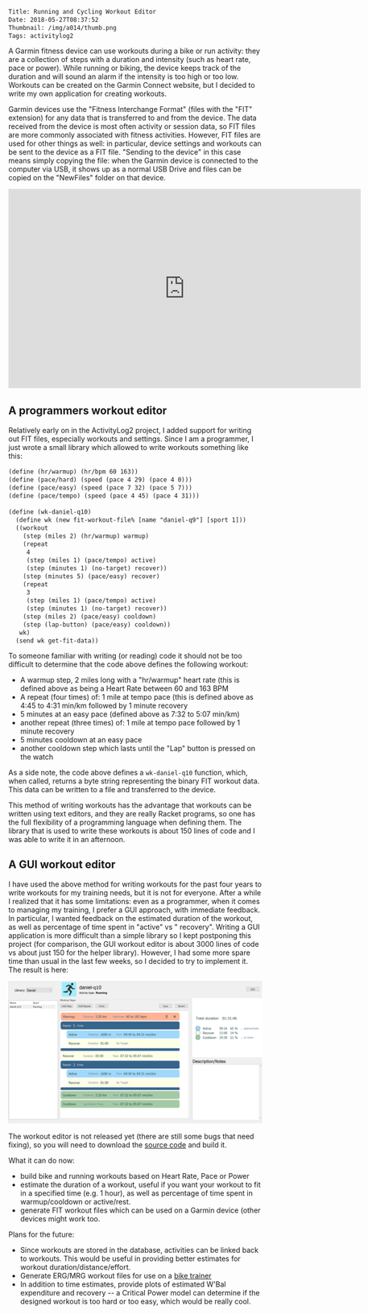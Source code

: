     Title: Running and Cycling Workout Editor
    Date: 2018-05-27T08:37:52
    Thumbnail: /img/a014/thumb.png
    Tags: activitylog2

A Garmin fitness device can use workouts during a bike or run activity: they
are a collection of steps with a duration and intensity (such as heart rate,
pace or power).  While running or biking, the device keeps track of the
duration and will sound an alarm if the intensity is too high or too low.
Workouts can be created on the Garmin Connect website, but I decided to write
my own application for creating workouts.

<!-- more -->

Garmin devices use the "Fitness Interchange Format" (files with the "FIT"
extension) for any data that is transferred to and from the device.  The data
received from the device is most often activity or session data, so FIT files
are more commonly associated with fitness activities.  However, FIT files are
used for other things as well: in particular, device settings and workouts can
be sent to the device as a FIT file.  "Sending to the device" in this case
means simply copying the file: when the Garmin device is connected to the
computer via USB, it shows up as a normal USB Drive and files can be copied on
the "NewFiles" folder on that device.

<div style="text-align:center">
<iframe width="700" height="396" src="https://www.youtube.com/embed/8kA0-ahHxGI" frameborder="0" gesture="media" allow="encrypted-media" allowfullscreen></iframe>
</div>

## A programmers workout editor

Relatively early on in the ActivityLog2 project, I added support for writing
out FIT files, especially workouts and settings.  Since I am a programmer, I
just wrote a small library which allowed to write workouts something like
this:

```racket
(define (hr/warmup) (hr/bpm 60 163))
(define (pace/hard) (speed (pace 4 29) (pace 4 0)))
(define (pace/easy) (speed (pace 7 32) (pace 5 7)))
(define (pace/tempo) (speed (pace 4 45) (pace 4 31)))

(define (wk-daniel-q10)
  (define wk (new fit-workout-file% [name "daniel-q9"] [sport 1]))
  ((workout
    (step (miles 2) (hr/warmup) warmup)
    (repeat
     4
     (step (miles 1) (pace/tempo) active)
     (step (minutes 1) (no-target) recover))
    (step (minutes 5) (pace/easy) recover)
    (repeat
     3
     (step (miles 1) (pace/tempo) active)
     (step (minutes 1) (no-target) recover))
    (step (miles 2) (pace/easy) cooldown)
    (step (lap-button) (pace/easy) cooldown))
   wk)
  (send wk get-fit-data))
```

To someone familiar with writing (or reading) code it should not be too
difficult to determine that the code above defines the following workout:

* A warmup step, 2 miles long with a "hr/warmup" heart rate (this is defined
  above as being a Heart Rate between 60 and 163 BPM
* A repeat (four times) of: 1 mile at tempo pace (this is defined above as
  4:45 to 4:31 min/km followed by 1 minute recovery
* 5 minutes at an easy pace (defined above as 7:32 to 5:07 min/km)
* another repeat (three times) of: 1 mile at tempo pace followed by 1 minute
  recovery
* 5 minutes cooldown at an easy pace
* another cooldown step which lasts until the "Lap" button is pressed on the
  watch

As a side note, the code above defines a `wk-daniel-q10` function, which, when
called, returns a byte string representing the binary FIT workout data.  This
data can be written to a file and transferred to the device.

This method of writing workouts has the advantage that workouts can be written
using text editors, and they are really Racket programs, so one has the full
flexibility of a programming language when defining them.  The library that is
used to write these workouts is about 150 lines of code and I was able to
write it in an afternoon. 

## A GUI workout editor

I have used the above method for writing workouts for the past four years to
write workouts for my training needs, but it is not for everyone.  After a
while I realized that it has some limitations: even as a programmer, when it
comes to managing my training, I prefer a GUI approach, with immediate
feedback.  In particular, I wanted feedback on the estimated duration of the
workout, as well as percentage of time spent in "active" vs " recovery".
Writing a GUI application is more difficult than a simple library so I kept
postponing this project (for comparison, the GUI workout editor is about 3000
lines of code vs about just 150 for the helper library).  However, I had some
more spare time than usual in the last few weeks, so I decided to try to
implement it.  The result is here:

![](/img/a014/workout-editor.png)

The workout editor is not released yet (there are still some bugs that need
fixing), so you will need to download the [source
code](https://github.com/alex-hhh/ActivityLog2) and build it.

What it can do now:

* build bike and running workouts based on Heart Rate, Pace or Power
* estimate the duration of a workout, useful if you want your workout to fit
  in a specified time (e.g. 1 hour), as well as percentage of time spent in
  warmup/cooldown or active/rest.
* generate FIT workout files which can be used on a Garmin device (other
  devices might work too.
  
Plans for the future:

* Since workouts are stored in the database, activities can be linked back to
  workouts.  This would be useful in providing better estimates for workout
  duration/distance/effort.
* Generate ERG/MRG workout files for use on a [bike
  trainer](/2017/11/bike-trainer.html)
* In addition to time estimates, provide plots of estimated W'Bal expenditure
  and recovery -- a Critical Power model can determine if the designed workout
  is too hard or too easy, which would be really cool.

